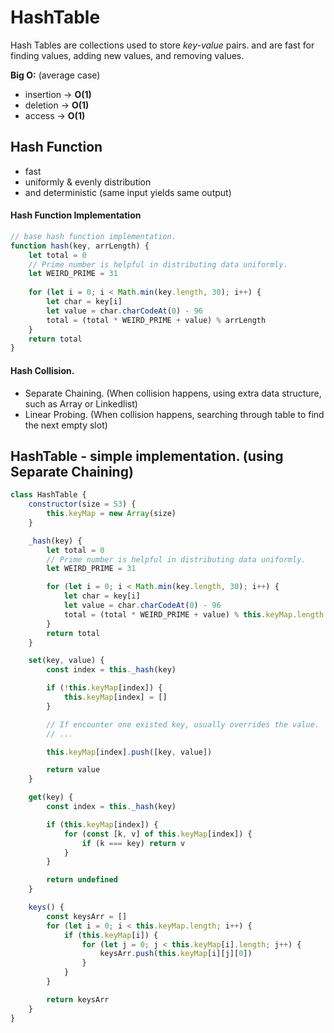 # HashTable
Hash Tables are collections used to store *key-value* pairs. and are fast for finding values, adding new values, and removing values.

**Big O:** (average case)
- insertion -> **O(1)**
- deletion -> **O(1)**
- access -> **O(1)**

## Hash Function
- fast
- uniformly & evenly distribution
- and deterministic (same input yields same output)

#### Hash Function Implementation
```javascript
// base hash function implementation.
function hash(key, arrLength) {
	let total = 0
	// Prime number is helpful in distributing data uniformly.
	let WEIRD_PRIME = 31
	
	for (let i = 0; i < Math.min(key.length, 30); i++) {
		let char = key[i]
		let value = char.charCodeAt(0) - 96
		total = (total * WEIRD_PRIME + value) % arrLength
	}
	return total
}
```

#### Hash Collision.
- Separate Chaining. (When collision happens, using extra data structure, such as Array or Linkedlist)
- Linear Probing. (When collision happens, searching through table to find the next empty slot)

## HashTable - simple implementation. (using Separate Chaining)

```javascript
class HashTable {
    constructor(size = 53) {
        this.keyMap = new Array(size)
    }

    _hash(key) {
        let total = 0
        // Prime number is helpful in distributing data uniformly.
        let WEIRD_PRIME = 31

        for (let i = 0; i < Math.min(key.length, 30); i++) {
            let char = key[i]
            let value = char.charCodeAt(0) - 96
            total = (total * WEIRD_PRIME + value) % this.keyMap.length
        }
        return total
    }

    set(key, value) {
        const index = this._hash(key)

        if (!this.keyMap[index]) {
            this.keyMap[index] = []
        }

        // If encounter one existed key, usually overrides the value.
        // ...

        this.keyMap[index].push([key, value])

        return value
    }

    get(key) {
        const index = this._hash(key)

        if (this.keyMap[index]) {
            for (const [k, v] of this.keyMap[index]) {
                if (k === key) return v
            }
        }

        return undefined
    }

    keys() {
        const keysArr = []
        for (let i = 0; i < this.keyMap.length; i++) {
            if (this.keyMap[i]) {
                for (let j = 0; j < this.keyMap[i].length; j++) {
                    keysArr.push(this.keyMap[i][j][0])
                }
            }
        }

        return keysArr
    }
}
```